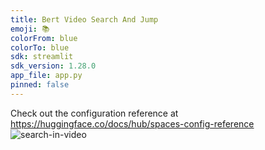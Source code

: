 ```yaml
---
title: Bert Video Search And Jump
emoji: 📚
colorFrom: blue
colorTo: blue
sdk: streamlit
sdk_version: 1.28.0
app_file: app.py
pinned: false
---
```


Check out the configuration reference at https://huggingface.co/docs/hub/spaces-config-reference
![search-in-video](https://github.com/sayan1999/BERT-Video-Search-and-Jump/assets/42580224/a1172d1e-31ad-4b30-a219-73211e0fa17c)

